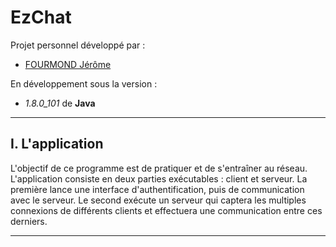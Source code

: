 # EzChat

Projet personnel développé par :
* [FOURMOND Jérôme](https://github.com/jfourmond)

En développement sous la version :
- *1.8.0_101* de **Java**

---

## I. L'application

L'objectif de ce programme est de pratiquer et de s'entraîner au réseau. L'application consiste en deux parties exécutables : client et serveur.
La première lance une interface d'authentification, puis de communication avec le serveur.
Le second exécute un serveur qui captera les multiples connexions de différents clients et effectuera une communication entre ces derniers.

---